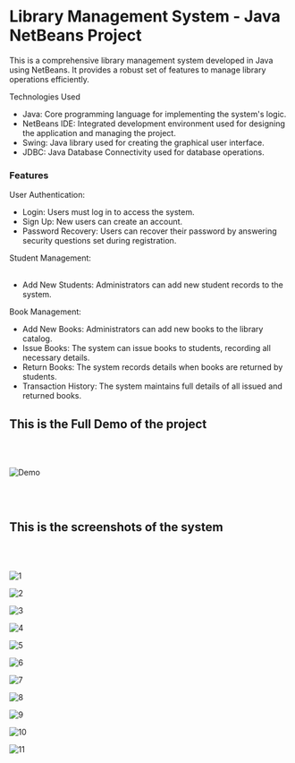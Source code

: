 <h1>Library Management System - Java NetBeans Project</h1>

This is a comprehensive library management system developed in Java using NetBeans. It provides a robust set of features to manage library operations efficiently. 

Technologies Used
<ul>
<li>Java: Core programming language for implementing the system's logic.</li>
<li>NetBeans IDE: Integrated development environment used for designing the application and managing the project.</li>
<li>Swing: Java library used for creating the graphical user interface.</li>
<li>JDBC: Java Database Connectivity used for database operations.</li>
</ul>

<h3>Features</h3>

User Authentication:
<ul>
<li>Login: Users must log in to access the system.</li>
<li>Sign Up: New users can create an account.</li>
<li>Password Recovery: Users can recover their password by answering security questions set during registration.</li>
</ul>
Student Management:<br><br>
<ul>
<li>Add New Students: Administrators can add new student records to the system.</li>

</ul>

Book Management:
<ul>
<li>Add New Books: Administrators can add new books to the library catalog.</li>
<li>Issue Books: The system can issue books to students, recording all necessary details.</li>
<li>Return Books: The system records details when books are returned by students.</li>
<li>Transaction History: The system maintains full details of all issued and returned books.</li>
</ul>



<h2>This is the Full Demo of the project</h2><br><br>

![Demo](https://github.com/user-attachments/assets/30e15ec8-2957-4232-a99a-cbbb908d9a8c)


<br><br>
<h2>This is the screenshots of the system</h2><br><br>

![1](https://github.com/user-attachments/assets/b1eed324-bbed-454e-a6fb-3b8a0a91eefa)

![2](https://github.com/user-attachments/assets/fc2a2936-385f-48bc-a474-de563ec60df4)

![3](https://github.com/user-attachments/assets/ccbaf514-72fc-42b9-8205-d14c5ae679fe)

![4](https://github.com/user-attachments/assets/4a0f00c4-1a30-4f51-8563-a1262aad2c41)

![5](https://github.com/user-attachments/assets/fc30e4c8-572e-4904-9e64-631e188774d3)

![6](https://github.com/user-attachments/assets/020b3d0c-58ad-4532-bf77-372b329d4a05)

![7](https://github.com/user-attachments/assets/60361290-7b35-4f23-92a9-5bf7e170aed9)

![8](https://github.com/user-attachments/assets/933aca04-78a2-4bb9-8eab-dcda4ffc0a0a)

![9](https://github.com/user-attachments/assets/affd8a89-c714-416f-acc6-561ad0aa52cb)

![10](https://github.com/user-attachments/assets/c24c7df6-e461-4fc6-9289-d8ede239309c)

![11](https://github.com/user-attachments/assets/1ac035b6-4b80-4944-a7da-fba36200de82)




